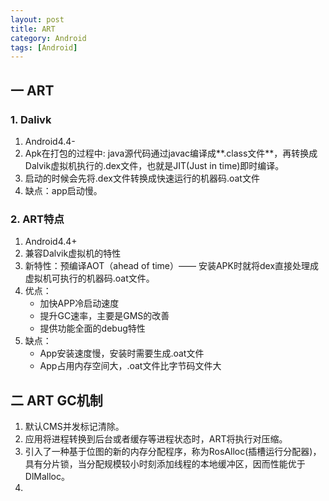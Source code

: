 ```yaml
---
layout: post
title: ART
category: Android
tags: [Android]
---
```



## 一 ART

### 1. Dalivk 
1. Android4.4-
2. Apk在打包的过程中: java源代码通过javac编译成**.class文件**，再转换成Dalvik虚拟机执行的.dex文件，也就是JIT(Just in time)即时编译。
3. 启动的时候会先将.dex文件转换成快速运行的机器码.oat文件
4. 缺点：app启动慢。


### 2. ART特点
1. Android4.4+
2. 兼容Dalvik虚拟机的特性
3. 新特性：预编译AOT（ahead of time）—— 安装APK时就将dex直接处理成虚拟机可执行的机器码.oat文件。
4. 优点：
	* 加快APP冷启动速度
	* 提升GC速率，主要是GMS的改善
	* 提供功能全面的debug特性
5. 缺点：
	* App安装速度慢，安装时需要生成.oat文件
	* App占用内存空间大，.oat文件比字节码文件大


## 二 ART GC机制
1. 默认CMS并发标记清除。
2. 应用将进程转换到后台或者缓存等进程状态时，ART将执行对压缩。
3. 引入了一种基于位图的新的内存分配程序，称为RosAlloc(插槽运行分配器)，具有分片锁，当分配规模较小时刻添加线程的本地缓冲区，因而性能优于DlMalloc。
4. 
















